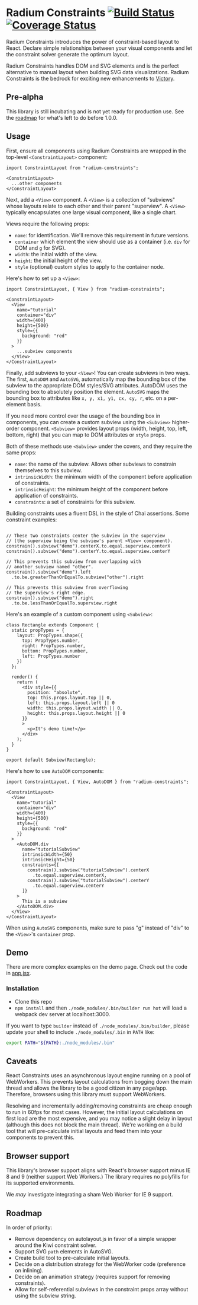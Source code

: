 # Radium Constraints [![Build Status](https://travis-ci.org/FormidableLabs/radium-constraints.svg?branch=master)](https://travis-ci.org/FormidableLabs/radium-constraints) [![Coverage Status](https://coveralls.io/repos/github/FormidableLabs/radium-constraints/badge.svg?branch=master)](https://coveralls.io/github/FormidableLabs/radium-constraints?branch=master)

Radium Constraints introduces the power of constraint-based layout to React. Declare simple relationships between your visual components and let the constraint solver generate the optimum layout.

Radium Constraints handles DOM and SVG elements and is the perfect alternative to manual layout when building SVG data visualizations. Radium Constraints is the bedrock for exciting new enhancements to [Victory](https://github.com/FormidableLabs/victory).

## Pre-alpha
This library is still incubating and is not yet ready for production use. See the [roadmap](#roadmap) for what's left to do before 1.0.0.

## Usage

First, ensure all components using Radium Constraints are wrapped in the top-level `<ConstraintLayout>` component:

```es6
import ConstraintLayout from "radium-constraints";

<ConstraintLayout>
  ...other components
</ConstraintLayout>
```

Next, add a `<View>` component. A `<View>` is a collection of "subviews" whose layouts relate to each other and their parent "superview". A `<View>` typically encapsulates one large visual component, like a single chart.

Views require the following props:
- `name`: for identification. We'll remove this requirement in future versions.
- `container` which element the view should use as a container (i.e. `div` for DOM and `g` for SVG).
- `width`: the initial width of the view.
- `height`: the initial height of the view.
- `style` (optional) custom styles to apply to the container node.

Here's how to set up a `<View>`:

```es6
import ConstraintLayout, { View } from "radium-constraints";

<ConstraintLayout>
  <View
    name="tutorial"
    container="div"
    width={400}
    height={500}
    style={{
      background: "red"
    }}
  >
    ...subview components
  </View>
</ConstraintLayout>
```

Finally, add subviews to your `<View>`! You can create subviews in two ways. The first, `AutoDOM` and `AutoSVG`, automatically map the bounding box of the subview to the appropriate DOM styles/SVG attributes. AutoDOM uses the bounding box to absolutely position the element. `AutoSVG` maps the bounding box to attributes like `x, y, x1, y1, cx, cy, r`, etc. on a per-element basis.

If you need more control over the usage of the bounding box in components, you can create a custom subview using the `<Subview>` higher-order component. `<Subview>` provides layout props (width, height, top, left, bottom, right) that you can map to DOM attributes or `style` props.

Both of these methods use `<Subview>` under the covers, and they require the same props:
  - `name`: the name of the subview. Allows other subviews to constrain themselves to this subview.
  - `intrinsicWidth`: the minimum width of the component before application of constraints.
  - `intrinsicHeight`: the minimum height of the component before application of constraints.
  - `constraints`: a set of constraints for this subview.

Building constraints uses a fluent DSL in the style of Chai assertions. Some constraint examples:

```es6

// These two constraints center the subview in the superview
// (the superview being the subview's parent <View> component).
constrain().subview("demo").centerX.to.equal.superview.centerX
constrain().subview("demo").centerY.to.equal.superview.centerY

// This prevents this subview from overlapping with
// another subview named "other".
constrain().subview("demo").left
  .to.be.greaterThanOrEqualTo.subview("other").right

// This prevents this subview from overflowing
// the superview's right edge.
constrain().subview("demo").right
  .to.be.lessThanOrEqualTo.superview.right
```

Here's an example of a custom component using `<Subview>`:

```es6
class Rectangle extends Component {
  static propTypes = {
    layout: PropTypes.shape({
      top: PropTypes.number,
      right: PropTypes.number,
      bottom: PropTypes.number,
      left: PropTypes.number
    })
  };

  render() {
    return (
      <div style={{
        position: "absolute",
        top: this.props.layout.top || 0,
        left: this.props.layout.left || 0
        width: this.props.layout.width || 0,
        height: this.props.layout.height || 0
      }}
      >
        <p>It's demo time!</p>
      </div>
    );
  }
}

export default Subview(Rectangle);
```

Here's how to use `AutoDOM` components:

```es6
import ConstraintLayout, { View, AutoDOM } from "radium-constraints";

<ConstraintLayout>
  <View
    name="tutorial"
    container="div"
    width={400}
    height={500}
    style={{
      background: "red"
    }}
  >
    <AutoDOM.div
      name="tutorialSubview"
      intrinsicWidth={50}
      intrinsicHeight={50}
      constraints={[
        constrain().subview("tutorialSubview").centerX
          .to.equal.superview.centerX,
        constrain().subview("tutorialSubview").centerY
          .to.equal.superview.centerY
      ]}
    >
      This is a subview
    </AutoDOM.div>
  </View>
</ConstraintLayout>
```

When using `AutoSVG` components, make sure to pass "g" instead of "div" to the `<View>`'s `container` prop.

## Demo
There are more complex examples on the demo page. Check out the code in [app.jsx](https://github.com/FormidableLabs/radium-constraints/blob/master/demo/app.jsx).

### Installation
- Clone this repo
- `npm install` and then `./node_modules/.bin/builder run hot` will load a webpack dev server at localhost:3000.

If you want to type `builder` instead of
`./node_modules/.bin/builder`, please update your shell to include
`./node_modules/.bin` in `PATH` like:

```sh
export PATH="${PATH}:./node_modules/.bin"
```

## Caveats
React Constraints uses an asynchronous layout engine running on a pool of WebWorkers. This prevents layout calculations from bogging down the main thread and allows the library to be a good citizen in any page/app. Therefore, browsers using this library must support WebWorkers.

Resolving and incrementally adding/removing constraints are cheap enough to run in 60fps for most cases. However, the initial layout calculations on first load are the most expensive, and you may notice a slight delay in layout (although this does not block the main thread). We're working on a build tool that will pre-calculate initial layouts and feed them into your components to prevent this.

## Browser support
This library's browser support aligns with React's browser support minus IE 8 and 9 (neither support Web Workers.) The library requires no polyfills for its supported environments.

We _may_ investigate integrating a sham Web Worker for IE 9 support. 

## Roadmap <a id="roadmap"></a>
In order of priority:
- Remove dependency on autolayout.js in favor of a simple wrapper around the Kiwi constraint solver.
- Support SVG `path` elements in AutoSVG.
- Create build tool to pre-calculate initial layouts.
- Decide on a distribution strategy for the WebWorker code (preference on inlining).
- Decide on an animation strategy (requires support for removing constraints).
- Allow for self-referential subviews in the constraint props array without using the subview string.
